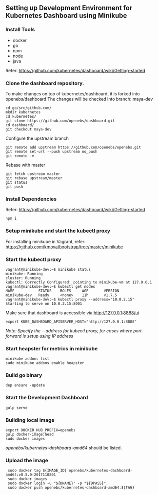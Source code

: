## Setting up Development Environment for Kubernetes Dashboard using Minikube

### Install Tools
- docker
- go
- npm
- node
- java

Refer: https://github.com/kubernetes/dashboard/wiki/Getting-started


### Clone the dashboard repository. 

To make changes on top of kubernetes/dashboard, it is forked into openebs/dashboard
The changes will be checked into branch: maya-dev

```
cd go/src/github.com/
mkdir kubernetes
cd kubernetes/
git clone https://github.com/openebs/dashboard.git
cd dashboard/
git checkout maya-dev
```

Configure the upstream branch
```
git remote add upstream https://github.com/openebs/openebs.git
git remote set-url --push upstream no_push
git remote -v
```

Rebase with master
```
git fetch upstream master
git rebase upstream/master
git status
git push
```


### Install Dependencies

Refer: https://github.com/kubernetes/dashboard/wiki/Getting-started

```
npm i
```

### Setup minikube and start the kubectl proxy

For installing minikube in Vagrant, 
refer: https://github.com/kmova/bootstrap/tree/master/minikube


### Start the kubectl proxy

```
vagrant@minikube-dev:~$ minikube status
minikube: Running
cluster: Running
kubectl: Correctly Configured: pointing to minikube-vm at 127.0.0.1
vagrant@minikube-dev:~$ kubectl get nodes
NAME           STATUS    ROLES     AGE       VERSION
minikube-dev   Ready     <none>    11h       v1.7.5
vagrant@minikube-dev:~$ kubectl proxy --address="10.0.2.15"
Starting to serve on 10.0.2.15:8001
```
Make sure that dashboard is accessible via http://127.0.0.1:8888/ui

```
export KUBE_DASHBOARD_APISERVER_HOST="http://127.0.0.1:8888"
```

*Note: Specify the --address for kubectl proxy, for cases where port-forward
       is setup using IP address*

### Start heapster for metrics in minikube

```
minikube addons list
sudo minikube addons enable heapster
```

### Build go binary
```
dep ensure -update
```

### Start the Development Dashboard

```
gulp serve
```

### Building local image 
```
export DOCKER_HUB_PREFIX=openebs
gulp docker-image:head
sudo docker images
```

*openebs/kubernetes-dashboard-amd64* should be listed. 

### Upload the image

```
 sudo docker tag ${IMAGE_ID} openebs/kubernetes-dashboard-amd64:v0.5.0-2017110801
 sudo docker images
 sudo docker login -u "${DNAME}" -p "${DPASS}";
 sudo docker push openebs/kubernetes-dashboard-amd64:${TAG}
```
